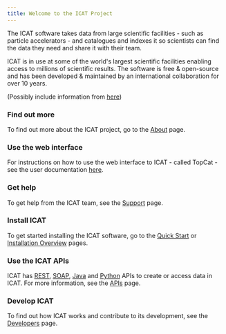 ```yaml
---
title: Welcome to the ICAT Project
---
```


The ICAT software takes data from large scientific facilities - such as particle accelerators - and catalogues and indexes it so scientists can find the data they need and share it with their team.

ICAT is in use at some of the world's largest scientific facilities enabling access to millions of scientific results. The software is free & open-source and has been developed & maintained by an international collaboration for over 10 years.

(Possibly include information from [here](https://icatproject.org/))

### Find out more
To find out more about the ICAT project, go to the [About](about.md) page.

### Use the web interface
For instructions on how to use the web interface to ICAT - called TopCat - see the user documentation [here]().

### Get help
To get help from the ICAT team, see the [Support](support.md) page.

### Install ICAT
To get started installing the ICAT software, go to the [Quick Start](docs/quick_start.md) or [Installation Overview](docs/installation_overview.md) pages.

### Use the ICAT APIs
ICAT has [REST](apis/rest.md), [SOAP](apis/soap.md), [Java](https://github.com/icatproject/icat.client) and [Python](https://github.com/icatproject/python-icat) APIs to create or access data in ICAT. For more information, see the [APIs](apis.md) page.

### Develop ICAT
To find out how ICAT works and contribute to its development, see the [Developers](developers.md) page.
